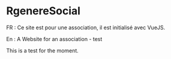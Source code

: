 # RgenereSocial

FR : Ce site est pour une association, il est initialisé avec VueJS.

En : A Website for an association - test


This is a test for the moment.
